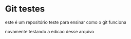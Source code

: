 # Git testes 


este é um repositório teste para ensinar como o git funciona




novamente testando a edicao desse arquivo













